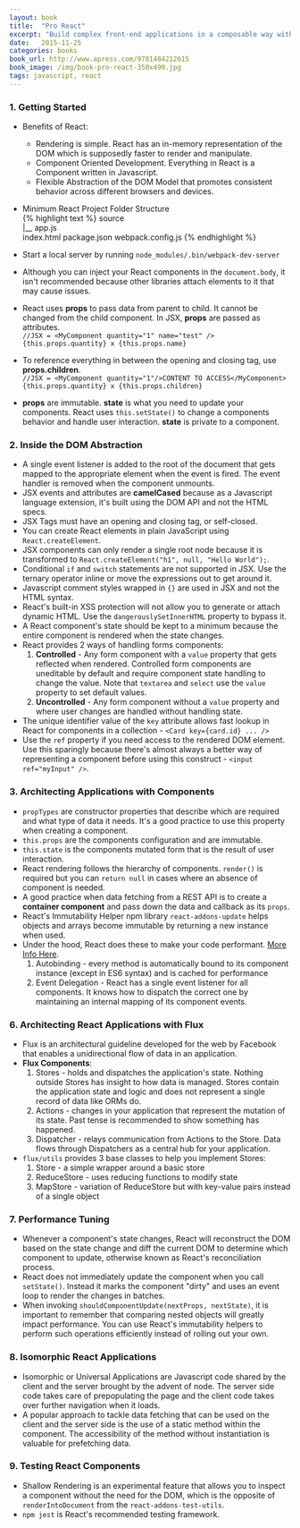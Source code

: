 ```yaml
---
layout: book
title:  "Pro React"
excerpt: "Build complex front-end applications in a composable way with React 15"
date:   2015-11-25
categories: books
book_url: http://www.apress.com/9781484212615
book_image: /img/book-pro-react-350x499.jpg
tags: javascript, react
---
```


### 1. Getting Started
* Benefits of React:
    - Rendering is simple. React has an in-memory representation of the DOM which is supposedly faster to render and manipulate.
    - Component Oriented Development. Everything in React is a Component written in Javascript.
    - Flexible Abstraction of the DOM Model that promotes consistent behavior across different browsers and devices.
* Minimum React Project Folder Structure  
{% highlight text %}
source  
|__ app.js  
index.html
package.json
webpack.config.js
{% endhighlight %}

* Start a local server by running `node_modules/.bin/webpack-dev-server`
* Although you can inject your React components in the `document.body`, it isn't recommended because other libraries attach elements to it that may cause issues.
* React uses **props** to pass data from parent to child.  It cannot be changed from the child component. In JSX, **props** are passed as attributes.    
    `//JSX = <MyComponent quantity="1" name="test" />`  
    `{this.props.quantity} x {this.props.name}`
* To reference everything in between the opening and closing tag, use **props.children**.  
    `//JSX = <MyComponent quantity="1"/>CONTENT TO ACCESS</MyComponent>`  
    `{this.props.quantity} x {this.props.children}`
* **props** are immutable. **state** is what you need to update your components.  React uses `this.setState()` to change a components behavior and handle user interaction.  **state** is private to a component.
<p></p>

### 2. Inside the DOM Abstraction
* A single event listener is added to the root of the document that gets mapped to the appropriate element when the event is fired.  The event handler is removed when the component unmounts.
* JSX events and attributes are **camelCased** because as a Javascript language extension, it's built using the DOM API and not the HTML specs.  
* JSX Tags must have an opening and closing tag, or self-closed.
* You can create React elements in plain JavaScript using `React.createElement`.
* JSX components can only render a single root node because it is transformed to `React.createElement("h1", null, "Hello World");`.
* Conditional `if` and `switch` statements are not supported in JSX.  Use the ternary operator inline or move the expressions out to get around it.
* Javascript comment styles wrapped in `{}` are used in JSX and not the HTML syntax.
* React's built-in XSS protection will not allow you to generate or attach dynamic HTML.  Use the `dangerouslySetInnerHTML` property to bypass it.
* A React component's state should be kept to a minimum because the entire component is rendered when the state changes.
* React provides 2 ways of handling forms components:
    1.  **Controlled** - Any form component with a `value` property that gets reflected when rendered.  Controlled form components are uneditable by default and require component state handling to change the value.  Note that `textarea` and `select` use the `value` property to set default values.
    2.  **Uncontrolled** - Any form component without a `value` property and where user changes are handled without handling state.
* The unique identifier value of the `key` attribute allows fast lookup in React for components in a collection - `<Card key={card.id} ... />`
* Use the `ref` property if you need access to the rendered DOM element.  Use this sparingly because there's almost always a better way of representing a component before using this construct - `<input ref="myInput" />`.
<p></p>

### 3. Architecting Applications with Components
* `propTypes` are constructor properties that describe which are required and what type of data it needs.  It's a good practice to use this property when creating a component.
* `this.props` are the components configuration and are immutable.
* `this.state` is the components mutated form that is the result of user interaction.
* React rendering follows the hierarchy of components.  `render()` is required but you can `return null` in cases where an absence of component is needed.
* A good practice when data fetching from a REST API is to create a **container component** and pass down the data and callback as its `props`.
* React's Immutability Helper npm library `react-addons-update` helps objects and arrays become immutable by returning a new instance when used.
* Under the hood, React does these to make your code performant. [More Info Here](https://facebook.github.io/react/docs/interactivity-and-dynamic-uis.html#under-the-hood-autobinding-and-event-delegation).
    1. Autobinding - every method is automatically bound to its component instance (except in ES6 syntax) and is cached for performance
    2. Event Delegation - React has a single event listener for all components. It knows how to dispatch the correct one by maintaining an internal mapping of its component events.
<p></p>

### 6. Architecting React Applications with Flux
* Flux is an architectural guideline developed for the web by Facebook that enables a unidirectional flow of data in an application.
* **Flux Components**:
    1.  Stores - holds and dispatches the application's state.  Nothing outside Stores has insight to how data is managed.  Stores contain the application state and logic and does not represent a single record of data like ORMs do.
    2.  Actions - changes in your application that represent the mutation of its state.  Past tense is recommended to show something has happened.
    3.  Dispatcher - relays communication from Actions to the Store.  Data flows through Dispatchers as a central hub for your application.
* `flux/utils` provides 3 base classes to help you implement Stores:
    1.  Store - a simple wrapper around a basic store
    2.  ReduceStore - uses reducing functions to modify state
    3.  MapStore - variation of ReduceStore but with key-value pairs instead of a single object
<p></p>

### 7. Performance Tuning
* Whenever a component's state changes, React will reconstruct the DOM based on the state change and diff the current DOM to determine which component to update, otherwise known as React's reconciliation process.
* React does not immediately update the component when you call `setState()`.  Instead it marks the component "dirty" and uses an event loop to render the changes in batches.
* When invoking `shouldComponentUpdate(nextProps, nextState)`, it is important to remember that comparing nested objects will greatly impact performance.  You can use React's immutability helpers to perform such operations efficiently instead of rolling out your own.
<p></p>

### 8. Isomorphic React Applications
*  Isomorphic or Universal Applications are Javascript code shared by the client and the server brought by the advent of node.  The server side code takes care of prepopulating the page and the client code takes over further navigation when it loads.
*  A popular approach to tackle data fetching that can be used on the client and the server side is the use of a static method within the component.  The accessibility of the method without instantiation is valuable for prefetching data.
<p></p>

### 9. Testing React Components
* Shallow Rendering is an experimental feature that allows you to inspect a component without the need for the DOM, which is the opposite of `renderIntoDocument` from the `react-addons-test-utils`.
* `npm jest` is React's recommended testing framework.